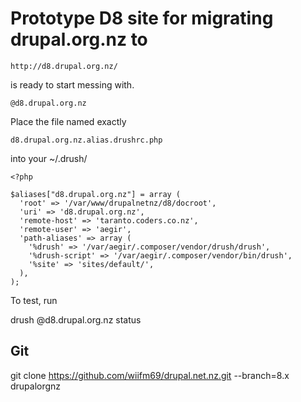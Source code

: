 
# Prototype D8 site for migrating drupal.org.nz to

    http://d8.drupal.org.nz/

is ready to start messing with.

`@d8.drupal.org.nz`

Place the file named exactly

`d8.drupal.org.nz.alias.drushrc.php`

into your ~/.drush/

    <?php

    $aliases["d8.drupal.org.nz"] = array (
      'root' => '/var/www/drupalnetnz/d8/docroot',
      'uri' => 'd8.drupal.org.nz',
      'remote-host' => 'taranto.coders.co.nz',
      'remote-user' => 'aegir',
      'path-aliases' => array (
        '%drush' => '/var/aegir/.composer/vendor/drush/drush',
        '%drush-script' => '/var/aegir/.composer/vendor/bin/drush',
        '%site' => 'sites/default/',
      ),
    );

To test, run

  drush @d8.drupal.org.nz status

## Git

   git clone https://github.com/wiifm69/drupal.net.nz.git --branch=8.x drupalorgnz

